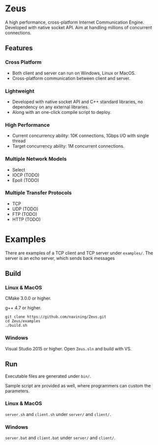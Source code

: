# Zeus
A high performance, cross-platform Internet Communication Engine. Developed with native socket API. Aim at handling millions of concurrent connections.

## Features
### Cross Platform
- Both client and server can run on Windows, Linux or MacOS.
- Cross-platform communication between client and server.
### Lightweight
- Developed with native socket API and C++ standard libraries, no dependency on any external libraries.
- Along with an one-click compile script to deploy.
### High Performance
- Current concurrency ability: 10K connections, 1Gbps I/O with single thread
- Target concurrency ability: 1M concurrent connections.
### Multiple Network Models
- Select
- IOCP (TODO)
- Epoll (TODO)
### Multiple Transfer Protocols
- TCP
- UDP (TODO)
- FTP (TODO)
- HTTP (TODO)

# Examples

There are examples of a TCP client and TCP server under `examples/`. The server is an echo server, which sends back messages

## Build
### Linux & MacOS
CMake 3.0.0 or higher.

g++ 4.7 or higher.
```
git clone https://github.com/navining/Zeus.git
cd Zeus/examples
./build.sh
```

### Windows
Visual Studio 2015 or higher. Open `Zeus.sln` and build with VS.

## Run

Executable files are generated under `bin/`.

Sample script are provided as well, where programmers can custom the parameters.

### Linux & MacOS
`server.sh` and `client.sh` under `server/` and `client/`.

### Windows
`server.bat` and `client.bat` under `server/` and `client/`.
